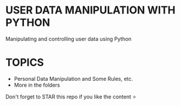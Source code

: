 # USER DATA MANIPULATION WITH PYTHON
Manipulating and controlling user data using Python

# TOPICS
- Personal Data Manipulation and Some Rules, etc.
- More in the folders  

Don't forget to STAR this repo if you like the content :star:
